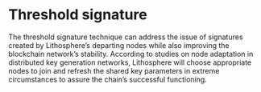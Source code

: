 # Threshold signature

The threshold signature technique can address the issue of signatures created by Lithosphere’s departing nodes while also improving the blockchain network’s stability. According to studies on node adaptation in distributed key generation networks, Lithosphere will choose appropriate nodes to join and refresh the shared key parameters in extreme circumstances to assure the chain’s successful functioning.
